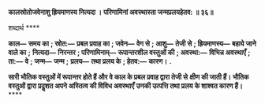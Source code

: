 **कालस्रोतोजवेनाशु ह्रियमाणस्य नित्यदा ।** **परिणामिनां अवस्थास्ता जन्मप्रलयहेतव: ॥ ३६॥** 

शब्दार्थ **** 

**काल—** **समय का** **; स्रोत:—** **प्रबल प्रवाह का** **; जवेन—** **वेग से** **; आशु—** **तेजी से** **; ह्रियमाणस्य—** **बहाये जाने वाले का** **;** **नित्यदा—** **निरन्तर** **; परिणामिनाम्—** **रूपान्तरशील वस्तुओं की** **; अवस्था:—** **विभिन्न अवस्थाएँ** **; ता:—** **वे** **; जन्म—** **जन्म** **;** **प्रलय—** **तथा प्रलय के** **; हेतव:—** **कारण।** **.** 

**सारी भौतिक वस्तुओं में रूपान्तर होते हैं और वे काल के प्रबल प्रवाह द्वारा तेजी से** **क्षीण की जाती हैं। भौतिक वस्तुओं द्वारा प्रदॢशत अपने अस्तित्व की विविध अवस्थाएँ** **उनकी उत्पत्ति तथा प्रलय के शाश्वत कारण हैं।** **** 